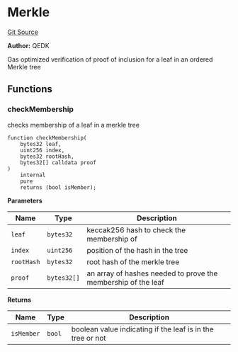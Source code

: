 # Merkle

[Git Source](https://github.com/Eoracle/target-contracts/blob/326365dd645fcf8a14532250ed14441e57e11e4f/src/common/Merkle.sol)

**Author:** QEDK

Gas optimized verification of proof of inclusion for a leaf in an ordered Merkle tree

## Functions

### checkMembership

checks membership of a leaf in a merkle tree

```solidity
function checkMembership(
    bytes32 leaf,
    uint256 index,
    bytes32 rootHash,
    bytes32[] calldata proof
)
    internal
    pure
    returns (bool isMember);
```

**Parameters**

| Name       | Type        | Description                                                   |
| ---------- | ----------- | ------------------------------------------------------------- |
| `leaf`     | `bytes32`   | keccak256 hash to check the membership of                     |
| `index`    | `uint256`   | position of the hash in the tree                              |
| `rootHash` | `bytes32`   | root hash of the merkle tree                                  |
| `proof`    | `bytes32[]` | an array of hashes needed to prove the membership of the leaf |

**Returns**

| Name       | Type   | Description                                                |
| ---------- | ------ | ---------------------------------------------------------- |
| `isMember` | `bool` | boolean value indicating if the leaf is in the tree or not |
